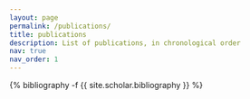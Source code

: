 ```yaml
---
layout: page
permalink: /publications/
title: publications
description: List of publications, in chronological order
nav: true
nav_order: 1
---
```

<!-- _pages/publications.md -->
<div class="publications">

{% bibliography -f {{ site.scholar.bibliography }} %}

</div>
